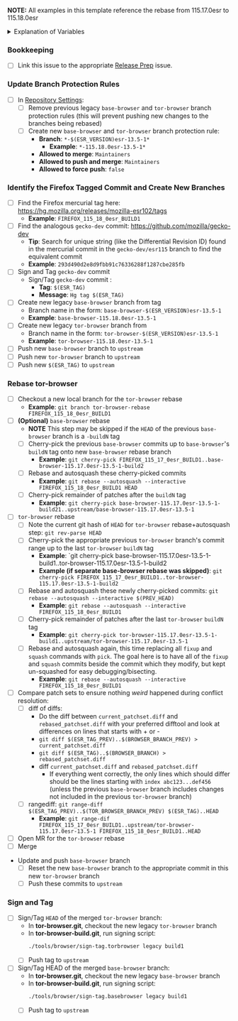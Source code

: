 **NOTE:** All examples in this template reference the rebase from 115.17.0esr to 115.18.0esr

<details>
  <summary>Explanation of Variables</summary>

- `$(ESR_VERSION)`: the Mozilla defined ESR version, used in various places for building tor-browser tags, labels, etc
  - **Example**: `115.18.0`
- `$(ESR_TAG)`: the Mozilla defined hg (Mercurial) tag associated with `$(ESR_VERSION)`
  - **Example**: `FIREFOX_115_18_0esr_BUILD1`
- `$(ESR_TAG_PREV)`: the Mozilla defined hg (Mercurial) tag associated with the previous ESR version when rebasing (ie, the ESR version we are rebasing from)
  - **Example**: `FIREFOX_115_17_0esr_BUILD1`
- `$(BASE_BROWSER_BRANCH)`: the full name of the current `base-browser` branch
  - **Example**: `base-browser-115.18.0esr-13.5-1`
- `$(BASE_BROWSER_BRANCH_PREV)`: the full name of the previous `base-browser` branch
  - **Example**: `base-browser-115.17.0esr-13.5-1`
- `$(TOR_BROWSER_BRANCH)`: the full name of the current `tor-browser` branch
  - **Example**: `tor-browser-115.18.0esr-13.5-1`
- `$(TOR_BROWSER_BRANCH_PREV)`: the full name of the previous `tor-browser` branch
  - **Example**: `tor-browser-115.17.0esr-13.5-1`
</details>

### **Bookkeeping**

- [ ] Link this issue to the appropriate [Release Prep](https://gitlab.torproject.org/tpo/applications/tor-browser-build/-/issues/?sort=updated_desc&state=opened&label_name%5B%5D=Release%20Prep) issue.

### Update Branch Protection Rules

- [ ] In [Repository Settings](https://gitlab.torproject.org/tpo/applications/tor-browser/-/settings/repository):
  - [ ] Remove previous legacy `base-browser` and `tor-browser` branch protection rules (this will prevent pushing new changes to the branches being rebased)
  - [ ] Create new `base-browser` and `tor-browser` branch protection rule:
    - **Branch**: `*-$(ESR_VERSION)esr-13.5-1*`
      - **Example**: `*-115.18.0esr-13.5-1*`
    - **Allowed to merge**: `Maintainers`
    - **Allowed to push and merge**: `Maintainers`
    - **Allowed to force push**: `false`

### **Identify the Firefox Tagged Commit and Create New Branches**

- [ ] Find the Firefox mercurial tag here: https://hg.mozilla.org/releases/mozilla-esr102/tags
   - **Example**: `FIREFOX_115_18_0esr_BUILD1`
- [ ] Find the analogous `gecko-dev` commit: https://github.com/mozilla/gecko-dev
  - **Tip**: Search for unique string (like the Differential Revision ID) found in the mercurial commit in the `gecko-dev/esr115` branch to find the equivalent commit
  - **Example**: `293d490d2e8d9fbb91c76336288f1287cbe285fb`
- [ ] Sign and Tag `gecko-dev` commit
  - Sign/Tag `gecko-dev` commit :
    - **Tag**: `$(ESR_TAG)`
    - **Message**: `Hg tag $(ESR_TAG)`
- [ ] Create new legacy `base-browser` branch from tag
  - Branch name in the form: `base-browser-$(ESR_VERSION)esr-13.5-1`
  - **Example**: `base-browser-115.18.0esr-13.5-1`
- [ ] Create new legacy `tor-browser` branch from
  - Branch name in the form: `tor-browser-$(ESR_VERSION)esr-13.5-1`
  - **Example**: `tor-browser-115.18.0esr-13.5-1`
- [ ] Push new `base-browser` branch to `upstream`
- [ ] Push new `tor-browser` branch to `upstream`
- [ ] Push new `$(ESR_TAG)` to `upstream`

### **Rebase tor-browser**

- [ ] Checkout a new local branch for the `tor-browser` rebase
  - **Example**: `git branch tor-browser-rebase FIREFOX_115_18_0esr_BUILD1`
- [ ] **(Optional)** `base-browser` rebase
  - **NOTE** This step may be skipped if the `HEAD` of the previous `base-browser` branch is a `-buildN` tag
  - [ ] Cherry-pick the previous `base-browser` commits up to `base-browser`'s `buildN` tag onto new `base-browser` rebase branch
    - **Example**: `git cherry-pick FIREFOX_115_17_0esr_BUILD1..base-browser-115.17.0esr-13.5-1-build2`
  - [ ] Rebase and autosquash these cherry-picked commits
    - **Example**: `git rebase --autosquash --interactive FIREFOX_115_18_0esr_BUILD1 HEAD`
  - [ ] Cherry-pick remainder of patches after the `buildN` tag
    - **Example**: `git cherry-pick base-browser-115.17.0esr-13.5-1-build21..upstream/base-browser-115.17.0esr-13.5-1`
- [ ] `tor-browser` rebase
  - [ ] Note the current git hash of `HEAD` for `tor-browser` rebase+autosquash step: `git rev-parse HEAD`
  - [ ] Cherry-pick the appropriate previous `tor-browser` branch's commit range up to the last `tor-browser` `buildN` tag
    - **Example**: `git cherry-pick base-browser-115.17.0esr-13.5-1-build1..tor-browser-115.17.0esr-13.5-1-build2
    - **Example (if separate base-browser rebase was skipped)**: `git cherry-pick FIREFOX_115_17_0esr_BUILD1..tor-browser-115.17.0esr-13.5-1-build2`
  - [ ] Rebase and autosquash these newly cherry-picked commits: `git rebase --autosquash --interactive $(PREV_HEAD)`
     - **Example**: `git rebase --autosquash --interactive FIREFOX_115_18_0esr_BUILD1`
  - [ ] Cherry-pick remainder of patches after the last `tor-browser` `buildN` tag
    - **Example**: `git cherry-pick tor-browser-115.17.0esr-13.5-1-build1..upstream/tor-browser-115.17.0esr-13.5-1`
  - [ ] Rebase and autosquash again, this time replacing all `fixup` and `squash` commands with `pick`. The goal here is to have all of the `fixup` and `squash` commits beside the commit which they modify, but kept un-squashed for easy debugging/bisecting.
    - **Example**: `git rebase --autosquash --interactive FIREFOX_115_18_0esr_BUILD1`
- [ ] Compare patch sets to ensure nothing *weird* happened during conflict resolution:
  - [ ] diff of diffs:
    -  Do the diff between `current_patchset.diff` and `rebased_patchset.diff` with your preferred difftool and look at differences on lines that starts with + or -
    - `git diff $(ESR_TAG_PREV)..$(BROWSER_BRANCH_PREV) > current_patchset.diff`
    - `git diff $(ESR_TAG)..$(BROWSER_BRANCH) > rebased_patchset.diff`
    - diff `current_patchset.diff` and `rebased_patchset.diff`
      - If everything went correctly, the only lines which should differ should be the lines starting with `index abc123...def456` (unless the previous `base-browser` branch includes changes not included in the previous `tor-browser` branch)
  - [ ] rangediff: `git range-diff $(ESR_TAG_PREV)..$(TOR_BROWSER_BRANCH_PREV) $(ESR_TAG)..HEAD`
    - **Example**: `git range-dif FIREFOX_115_17_0esr_BUILD1..upstream/tor-browser-115.17.0esr-13.5-1 FIREFOX_115_18_0esr_BUILD1..HEAD`
- [ ] Open MR for the `tor-browser` rebase
- [ ] Merge
- Update and push `base-browser` branch
  - [ ] Reset the new `base-browser` branch to the appropriate commit in this new `tor-browser` branch
  - [ ] Push these commits to `upstream`

### **Sign and Tag**

- [ ] Sign/Tag `HEAD` of the merged `tor-browser` branch:
  - In **tor-browser.git**, checkout the new legacy `tor-browser` branch
  - In **tor-browser-build.git**, run signing script:
    ```bash
    ./tools/browser/sign-tag.torbrowser legacy build1
    ```
  - [ ] Push tag to `upstream`
- [ ] Sign/Tag HEAD of the merged `base-browser` branch:
  - In **tor-browser.git**, checkout the new legacy `base-browser` branch
  - In **tor-browser-build.git**, run signing script:
    ```bash
    ./tools/browser/sign-tag.basebrowser legacy build1
    ```
  - [ ] Push tag to `upstream`
